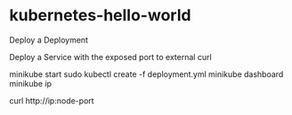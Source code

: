# kubernetes-hello-world


Deploy a Deployment


Deploy a Service with the exposed port to external curl



minikube start
sudo kubectl create -f deployment.yml
minikube dashboard
minikube ip

curl http://ip:node-port

